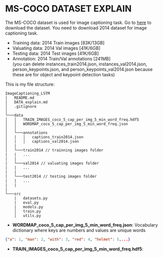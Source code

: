 # MS-COCO DATASET EXPLAIN
The MS-COCO dataset is used for image captioning task. Go to [here](http://cocodataset.org/#download) to download the dataset. You need to download 2014 dataset for image captioning task. 
- Training data: 2014 Train images [83K/13GB]
- Valuating data: 2014 Val images [41K/6GB]
- Testing data: 2014 Test images [41K/6GB]
- Annotation: 2014 Train/Val annotations [241MB] 
<br> (you can delete instances_train2014.json, instances_val2014.json, person_keypoints.json, and person_keypoints_val2014.json because these are for object and keypoint detection tasks)

This is my file structure:
```
ImageCaptioning_LSTM
│   README.md
|   DATA_explain.md
│   .gitignore    
│
└───data
│   │   TRAIN_IMAGES_coco_5_cap_per_img_5_min_word_freq.hdf5
│   │   WORDMAP_coco_5_cap_per_img_5_min_word_freq.json
│   │
│   └───annotations
│   |   │   captions_train2014.json
│   |   │   captions_val2014.json
│   |   
│   └───train2014 // trainning images folder
|   |   ...
|   |
|   └───val2014 // valuating images folder
|   |   ...
|   |
|   └───test2014 // testing images folder
|   |   ...
|   |
|   
└───src
    |   datasets.py
    |   eval.py
    |   models.py
    │   train.py
    │   utils.py
```

- **WORDMAP_coco_5_cap_per_img_5_min_word_freq.json**: Vocabulary dictionary where keys are numbers and values are unique words
```json
{"a": 1, "man": 2, "with": 3, "red": 4, "helmet": 5,...}
```
- **TRAIN_IMAGES_coco_5_cap_per_img_5_min_word_freq.hdf5**: 
